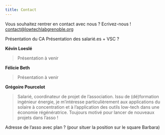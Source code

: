 ```yaml
---
title: Contact
---
```


Vous souhaitez rentrer en contact avec nous ? Ecrivez-nous !
[contact@lowtechlabgrenoble.org](mailto:contact@lowtechlabgrenoble.org)

Présentation du CA
Présentation des salarié.es + VSC ?

**Kévin Loeslé**

> Présentation à venir

**Félicie Beth**

> Présentation à venir

**Grégoire Pourcelot**

> Salarié, coordinateur de projet de l’association. Issu de (dé)formation ingénieur énergie, je m’intéresse particulièrement aux applications du solaire à concentration et à l’application des outils low-tech dans une économie régénératrice. Toujours motivé pour lancer de nouveaux projets dans l’asso !

Adresse de l’asso avec plan ? (pour situer la position sur le square Barbara)
